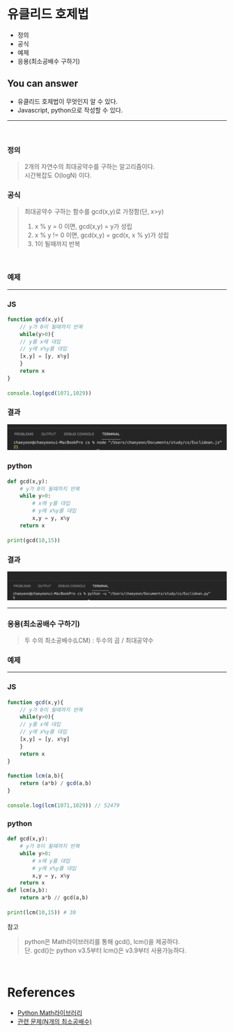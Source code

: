 # 유클리드 호제법
- 정의
- 공식
- 예제
- 응용(최소공배수 구하기)

## You can answer
- 유클리드 호제법이 무엇인지 알 수 있다.
- Javascript, python으로 작성할 수 있다.
---
<br/>

### 정의
> 2개의 자연수의 최대공약수를 구하는 알고리즘이다.  
> 시간복잡도 O(logN) 이다.

### 공식 
> 최대공약수 구하는 함수를 gcd(x,y)로 가정함(단, x>y)   
> 1. x % y = 0 이면, gcd(x,y) = y가 성립
> 2. x % y != 0 이면, gcd(x,y) = gcd(x, x % y)가 성립
> 3. 1이 될때까지 반복

<br/>

### 예제
---
### JS
``` javascript
function gcd(x,y){
    // y가 0이 될때까지 반복
    while(y>0){
    // y를 x에 대입
    // y에 x%y를 대입
    [x,y] = [y, x%y]
    }
    return x
}
  
console.log(gcd(1071,1029))
```
### 결과
<img src="./img/js_ex.png">

### python
``` python
def gcd(x,y):
    # y가 0이 될때까지 반복
    while y>0:
        # x에 y를 대입
        # y에 x%y를 대입
        x,y = y, x%y
    return x

print(gcd(10,15))
```
### 결과
<img src="./img/python_ex.png">


---

### 응용(최소공배수 구하기)
> 두 수의 최소공배수(LCM) : 두수의 곱 / 최대공약수

### 예제
---
### JS
```javascript
function gcd(x,y){
    // y가 0이 될때까지 반복
    while(y>0){
    // y를 x에 대입
    // y에 x%y를 대입
    [x,y] = [y, x%y]
    }
    return x
}

function lcm(a,b){
    return (a*b) / gcd(a,b)
}

console.log(lcm(1071,1029)) // 52479
```

### python
``` python
def gcd(x,y):
    # y가 0이 될때까지 반복
    while y>0:
        # x에 y를 대입
        # y에 x%y를 대입
        x,y = y, x%y
    return x
def lcm(a,b):
    return a*b // gcd(a,b)

print(lcm(10,15)) # 30
```
참고
> python은 Math라이브러리를 통해 gcd(), lcm()을 제공하다.   
> 단. gcd()는 python v3.5부터 lcm()은 v3.9부터 사용가능하다.

<br/>

# References
- [Python Math라이브러리](https://wikidocs.net/106252)
- [관련 문제(N개의 최소공배수)](https://programmers.co.kr/learn/courses/30/lessons/12953)